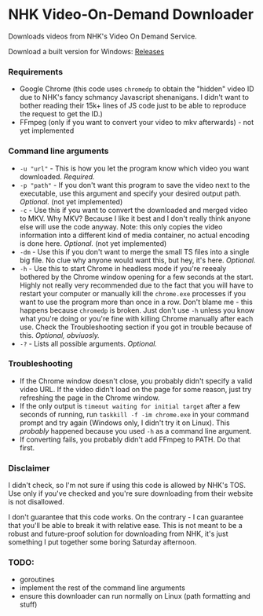 # NHK Video-On-Demand Downloader

Downloads videos from NHK's Video On Demand Service.

Download a built version for Windows: [Releases](../../releases)

### Requirements
- Google Chrome (this code uses `chromedp` to obtain the "hidden" video ID due to NHK's fancy schmancy Javascript shenanigans. I didn't want to bother reading their 15k+ lines of JS code just to be able to reproduce the request to get the ID.)
- FFmpeg (only if you want to convert your video to mkv afterwards) - not yet implemented

### Command line arguments
- `-u "url"` - This is how you let the program know which video you want downloaded. *Required.*
- `-p "path"` - If you don't want this program to save the video next to the executable, use this argument and specify your desired output path. *Optional.* (not yet implemented)
- `-c` - Use this if you want to convert the downloaded and merged video to MKV. Why MKV? Because I like it best and I don't really think anyone else will use the code anyway. Note: this only copies the video information into a different kind of media container, no actual encoding is done here. *Optional.* (not yet implemented)
- `-dm` - Use this if you don't want to merge the small TS files into a single big file. No clue why anyone would want this, but hey, it's here. *Optional.* 
- `-h` - Use this to start Chrome in headless mode if you're reeealy bothered by the Chrome window opening for a few seconds at the start. Highly not really very recommended due to the fact that you will have to restart your computer or manually kill the `chrome.exe` processes if you want to use the program more than once in a row. Don't blame me - this happens because `chromedp` is broken. Just don't use `-h` unless you know what you're doing or you're fine with killing Chrome manually after each use. Check the Troubleshooting section if you got in trouble because of this. *Optional, obviuosly.*
- `-?` - Lists all possible arguments. *Optional.*

### Troubleshooting
- If the Chrome window doesn't close, you probably didn't specify a valid video URL. If the video didn't load on the page for some reason, just try refreshing the page in the Chrome window.
- If the only output is `timeout waiting for initial target` after a few seconds of running, run `taskkill -f -im chrome.exe` in your command prompt and try again (Windows only, I didn't try it on Linux). This *probably* happened because you used `-h` as a command line argument.  
- If converting fails, you probably didn't add FFmpeg to PATH. Do that first.


### Disclaimer
I didn't check, so I'm not sure if using this code is allowed by NHK's TOS. Use only if you've checked and you're sure downloading from their website is not disallowed.

I don't guarantee that this code works. On the contrary - I can guarantee that you'll be able to break it with relative ease. This is not meant to be a robust and future-proof solution for downloading from NHK, it's just something I put together some boring Saturday afternoon.

### TODO:
- goroutines
- implement the rest of the command line arguments
- ensure this downloader can run normally on Linux (path formatting and stuff)

